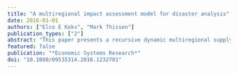 ```yaml
---
title: "A multiregional impact assessment model for disaster analysis"
date: 2016-01-01
authors: ["Elco E Koks", "Mark Thissen"]
publication_types: ["2"]
abstract: "This paper presents a recursive dynamic multiregional supply-use model, combining linear programming and input–output (I–O) modeling to assess the economy-wide consequences of a natural disaster on a pan-European scale. It is a supply-use model which considers production technologies and allows for supply side constraints. The model has been illustrated for three floods in Rotterdam, The Netherlands. Results show that most of the neighboring regions gain from the flood due to increased demand for reconstruction and production capacity constraints in the affected region. Regions located further away or neighboring regions without a direct export link to the affected region mostly suffered small losses. These losses are due to the costs of increased inefficiencies in the production process that have to be paid for by all (indirectly) consuming regions. In the end, the floods cause regionally differentiated welfare effects."
featured: false
publication: "*Economic Systems Research*"
doi: "10.1080/09535314.2016.1232701"
---
```


